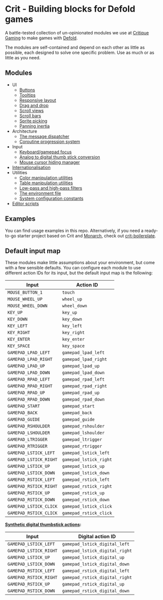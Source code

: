 # Crit - Building blocks for Defold games

A battle-tested collection of un-opinionated modules we use at [Critique Gaming]
to make games with [Defold].

The modules are self-contained and depend on each other as little as possible,
each designed to solve one specific problem. Use as much or as little as you need.

[Critique Gaming]: https://critique-gaming.com
[Defold]: https://defold.com

## Modules

* UI
  * [Buttons](./docs/button.md)
  * [Tooltips](./docs/tooltip.md)
  * [Responsive layout](./docs/layout.md)
  * [Drag and drop](./docs/drag_and_drop.md)
  * [Scroll views](./docs/scroll.md)
  * [Scroll bars](./docs/scrollbar.md)
  * [Sprite picking](./docs/pick.md)
  * [Panning inertia](./docs/inertia.md)
* Architecture
  * [The message dispatcher](./docs/dispatcher.md)
  * [Coroutine progression system](./docs/progression.md)
* Input
  * [Keyboard/gamepad focus](./docs/focus.md)
  * [Analog to digital thumb stick conversion](./docs/analog_to_digital.md)
  * [Mouse cursor hiding manager](./docs/cursor.md)
* [Internationalisation](./docs/intl.md)
* Utilities
  * [Color manipulation utilities](./docs/colors.md)
  * [Table manipulation utilities](./docs/table_util.md)
  * [Low-pass and high-pass filters](./docs/filters.md)
  * [The environment file](./docs/env.md)
  * [System configuration constants](./docs/sys_config.md)
* [Editor scripts](./docs/editor_scripts.md)

## Examples

You can find usage examples in this repo. Alternatively, if you need a
ready-to-go starter project based on Crit and [Monarch](https://github.com/britzl/monarch),
check out [crit-boilerplate](https://github.com/dapetcu21/crit-boilerplate).

## Default input map

These modules make little assumptions about your environment, but come with a
few sensible defaults. You can configure each module to use different
action IDs for its input, but the default input map is the following:

|Input|Action ID|
|-|-|
|`MOUSE_BUTTON_1`|`touch`|
|`MOUSE_WHEEL_UP`|`wheel_up`|
|`MOUSE_WHEEL_DOWN`|`wheel_down`|
|`KEY_UP`|`key_up`|
|`KEY_DOWN`|`key_down`|
|`KEY_LEFT`|`key_left`|
|`KEY_RIGHT`|`key_right`|
|`KEY_ENTER`|`key_enter`|
|`KEY_SPACE`|`key_space`|
|`GAMEPAD_LPAD_LEFT`|`gamepad_lpad_left`|
|`GAMEPAD_LPAD_RIGHT`|`gamepad_lpad_right`|
|`GAMEPAD_LPAD_UP`|`gamepad_lpad_up`|
|`GAMEPAD_LPAD_DOWN`|`gamepad_lpad_down`|
|`GAMEPAD_RPAD_LEFT`|`gamepad_rpad_left`|
|`GAMEPAD_RPAD_RIGHT`|`gamepad_rpad_right`|
|`GAMEPAD_RPAD_UP`|`gamepad_rpad_up`|
|`GAMEPAD_RPAD_DOWN`|`gamepad_rpad_down`|
|`GAMEPAD_START`|`gamepad_start`|
|`GAMEPAD_BACK`|`gamepad_back`|
|`GAMEPAD_GUIDE`|`gamepad_guide`|
|`GAMEPAD_RSHOULDER`|`gamepad_rshoulder`|
|`GAMEPAD_LSHOULDER`|`gamepad_lshoulder`|
|`GAMEPAD_LTRIGGER`|`gamepad_ltrigger`|
|`GAMEPAD_RTRIGGER`|`gamepad_rtrigger`|
|`GAMEPAD_LSTICK_LEFT`|`gamepad_lstick_left`|
|`GAMEPAD_LSTICK_RIGHT`|`gamepad_lstick_right`|
|`GAMEPAD_LSTICK_UP`|`gamepad_lstick_up`|
|`GAMEPAD_LSTICK_DOWN`|`gamepad_lstick_down`|
|`GAMEPAD_RSTICK_LEFT`|`gamepad_rstick_left`|
|`GAMEPAD_RSTICK_RIGHT`|`gamepad_rstick_right`|
|`GAMEPAD_RSTICK_UP`|`gamepad_rstick_up`|
|`GAMEPAD_RSTICK_DOWN`|`gamepad_rstick_down`|
|`GAMEPAD_LSTICK_CLICK`|`gamepad_lstick_click`|
|`GAMEPAD_RSTICK_CLICK`|`gamepad_rstick_click`|

**[Synthetic digital thumbstick actions](./docs/analog_to_digital.md):**

|Input|Digital action ID|
|-|-|
|`GAMEPAD_LSTICK_LEFT`|`gamepad_lstick_digital_left`|
|`GAMEPAD_LSTICK_RIGHT`|`gamepad_lstick_digital_right`|
|`GAMEPAD_LSTICK_UP`|`gamepad_lstick_digital_up`|
|`GAMEPAD_LSTICK_DOWN`|`gamepad_lstick_digital_down`|
|`GAMEPAD_RSTICK_LEFT`|`gamepad_rstick_digital_left`|
|`GAMEPAD_RSTICK_RIGHT`|`gamepad_rstick_digital_right`|
|`GAMEPAD_RSTICK_UP`|`gamepad_rstick_digital_up`|
|`GAMEPAD_RSTICK_DOWN`|`gamepad_rstick_digital_down`|

